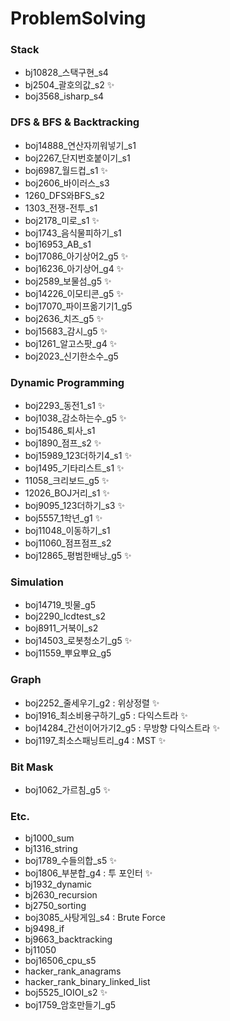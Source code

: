 # ProblemSolving

### Stack
- bj10828_스택구현_s4
- bj2504_괄호의값_s2 ✨
- boj3568_isharp_s4

### DFS & BFS & Backtracking
- boj14888_연산자끼워넣기_s1
- boj2267_단지번호붙이기_s1
- boj6987_월드컵_s1 ✨
- boj2606_바이러스_s3
- 1260_DFS와BFS_s2
- 1303_전쟁-전투_s1
- boj2178_미로_s1 ✨
- boj1743_음식물피하기_s1
- boj16953_AB_s1
- boj17086_아기상어2_g5 ✨
- boj16236_아기상어_g4 ✨
- boj2589_보물섬_g5 ✨
- boj14226_이모티콘_g5 ✨
- boj17070_파이프옮기기1_g5
- boj2636_치즈_g5 ✨
- boj15683_감시_g5 ✨
- boj1261_알고스팟_g4 ✨
- boj2023_신기한소수_g5
 
### Dynamic Programming
- boj2293_동전1_s1 ✨
- boj1038_감소하는수_g5 ✨
- boj15486_퇴사_s1
- boj1890_점프_s2 ✨
- boj15989_123더하기4_s1 ✨
- boj1495_기타리스트_s1 ✨
- 11058_크리보드_g5 ✨
- 12026_BOJ거리_s1 ✨
- boj9095_123더하기_s3 ✨
- boj5557_1학년_g1 ✨
- boj11048_이동하기_s1
- boj11060_점프점프_s2
- boj12865_평범한배낭_g5 ✨

### Simulation
- boj14719_빗물_g5
- boj2290_lcdtest_s2
- boj8911_거북이_s2
- boj14503_로봇청소기_g5 ✨
- boj11559_뿌요뿌요_g5

### Graph
- boj2252_줄세우기_g2 : 위상정렬 ✨
- boj1916_최소비용구하기_g5 : 다익스트라 ✨ 
- boj14284_간선이어가기2_g5 : 무방향 다익스트라 ✨ 
- boj1197_최소스패닝트리_g4 : MST ✨

### Bit Mask 
- boj1062_가르침_g5 ✨

### Etc.
- bj1000_sum
- bj1316_string
- boj1789_수들의합_s5 ✨
- boj1806_부분합_g4 : 투 포인터 ✨
- bj1932_dynamic
- bj2630_recursion
- bj2750_sorting
- boj3085_사탕게임_s4 : Brute Force
- bj9498_if
- bj9663_backtracking
- bj11050
- boj16506_cpu_s5
- hacker_rank_anagrams
- hacker_rank_binary_linked_list
- boj5525_IOIOI_s2 ✨
- boj1759_암호만들기_g5
 
